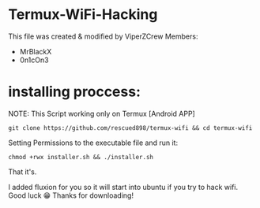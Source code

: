 # Termux-WiFi-Hacking
This file was created & modified by ViperZCrew Members:

- MrBlackX
- 0n1cOn3

# installing proccess:

NOTE: This Script working only on Termux [Android APP]

``
git clone https://github.com/rescued898/termux-wifi && cd termux-wifi
``

Setting Permissions to the executable file and run it:

``
chmod +rwx installer.sh && ./installer.sh
``

That it's.

I added fluxion for you so it will start into ubuntu if you try to hack wifi.
Good luck 😁
Thanks for downloading!
